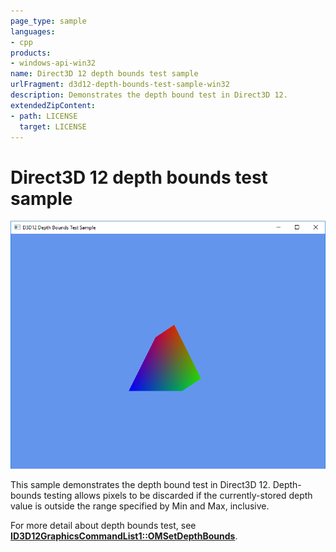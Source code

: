 ```yaml
---
page_type: sample
languages:
- cpp
products:
- windows-api-win32
name: Direct3D 12 depth bounds test sample
urlFragment: d3d12-depth-bounds-test-sample-win32
description: Demonstrates the depth bound test in Direct3D 12.
extendedZipContent:
- path: LICENSE
  target: LICENSE
---
```


# Direct3D 12 depth bounds test sample
![DepthBounds GUI](src/D3D12DepthBoundsTest.png)

This sample demonstrates the depth bound test in Direct3D 12.
Depth-bounds testing allows pixels to be discarded if the currently-stored depth value is outside the range specified by Min and Max, inclusive.

For more detail about depth bounds test, see [**ID3D12GraphicsCommandList1::OMSetDepthBounds**](https://docs.microsoft.com/windows/win32/api/d3d12/nf-d3d12-id3d12graphicscommandlist1-omsetdepthbounds).
